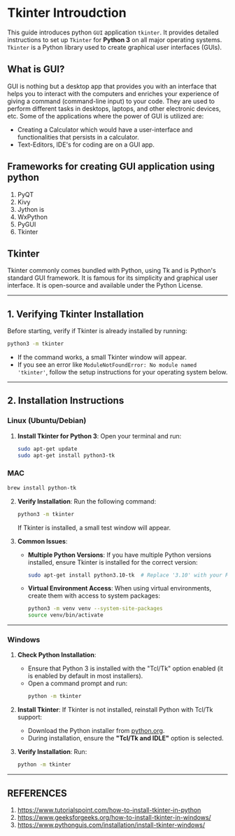 # Tkinter Introudction

This guide introduces python `GUI` application `tkinter`. It provides detailed instructions to set up `Tkinter` for **Python 3** on all major operating systems. `Tkinter` is a Python library used to create graphical user interfaces (GUIs).

## What is GUI?
GUI is nothing but a desktop app that provides you with an interface that helps you to interact with the computers and enriches your experience of giving a command (command-line input) to your code. They are used to perform different tasks in desktops, laptops, and other electronic devices, etc. Some of the applications where the power of GUI is utilized are:

- Creating a Calculator which would have a user-interface and functionalities that persists in a calculator.
- Text-Editors, IDE's for coding are on a GUI app.


## Frameworks for creating GUI application using python
1. PyQT
2. Kivy
3. Jython is
4. WxPython
5. PyGUI
6. Tkinter

## Tkinter

Tkinter commonly comes bundled with Python, using Tk and is Python's standard GUI framework. It is famous for its simplicity and graphical user interface. It is open-source and available under the Python License.

---

## **1. Verifying Tkinter Installation**
Before starting, verify if Tkinter is already installed by running:
```bash
python3 -m tkinter
```
- If the command works, a small Tkinter window will appear.
- If you see an error like `ModuleNotFoundError: No module named 'tkinter'`, follow the setup instructions for your operating system below.

---

## **2. Installation Instructions**

### **Linux (Ubuntu/Debian)**
1. **Install Tkinter for Python 3**:
   Open your terminal and run:
   ```bash
   sudo apt-get update
   sudo apt-get install python3-tk
   ```
### **MAC**
```bash
brew install python-tk
   ```


2. **Verify Installation**:
   Run the following command:
   ```bash
   python3 -m tkinter
   ```
   If Tkinter is installed, a small test window will appear.

3. **Common Issues**:
   - **Multiple Python Versions**:
     If you have multiple Python versions installed, ensure Tkinter is installed for the correct version:
     ```bash
     sudo apt-get install python3.10-tk  # Replace '3.10' with your Python version
     ```
   - **Virtual Environment Access**:
     When using virtual environments, create them with access to system packages:
     ```bash
     python3 -m venv venv --system-site-packages
     source venv/bin/activate
     ```

---

### **Windows**
1. **Check Python Installation**:
   - Ensure that Python 3 is installed with the "Tcl/Tk" option enabled (it is enabled by default in most installers).
   - Open a command prompt and run:
     ```cmd
     python -m tkinter
     ```

2. **Install Tkinter**:
   If Tkinter is not installed, reinstall Python with Tcl/Tk support:
   - Download the Python installer from [python.org](https://www.python.org/downloads/).
   - During installation, ensure the **"Tcl/Tk and IDLE"** option is selected.

3. **Verify Installation**:
   Run:
   ```cmd
   python -m tkinter
   ```

---


## REFERENCES
1. https://www.tutorialspoint.com/how-to-install-tkinter-in-python
2. https://www.geeksforgeeks.org/how-to-install-tkinter-in-windows/
3. https://www.pythonguis.com/installation/install-tkinter-windows/
